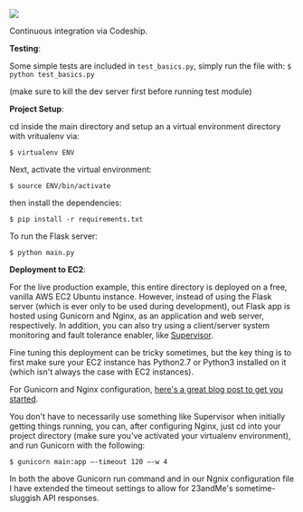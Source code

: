 ![](https://app.codeship.com/projects/2c3c7240-e1c9-0134-28ff-6eeea55d1ffc/status?branch=master)

Continuous integration via Codeship.

**Testing**:

Some simple tests are included in ```test_basics.py```, simply run the file with:
```$ python test_basics.py```

(make sure to kill the dev server first before running test module)

**Project Setup**:

cd inside the main directory and setup an a virtual environment directory with vritualenv via:

```$ virtualenv ENV```

Next, activate the virtual environment:

```$ source ENV/bin/activate```

then install the dependencies:

```$ pip install -r requirements.txt```


To run the Flask server:

```$ python main.py```

**Deployment to EC2**:

For the live production example, this entire directory is deployed on a free, vanilla AWS EC2 Ubuntu instance. However, instead of using the Flask server (which is ever only to be used during development), out Flask app is hosted using Gunicorn and Nginx, as an application and web server, respectively. In addition, you can also try using a client/server system monitoring and fault tolerance enabler, like [Supervisor](http://supervisord.org/introduction.html).

Fine tuning this deployment can be tricky sometimes, but the key thing is to first make sure your EC2 instance has Python2.7 or Python3 installed on it (which isn't always the case with EC2 instances).

For Gunicorn and Nginx configuration, [here's a great blog post to get you started](http://alexandersimoes.com/hints/2015/10/28/deploying-flask-with-nginx-gunicorn-supervisor-virtualenv-on-ubuntu.html).

You don't have to necessarily use something like Supervisor when initially getting things running, you can, after configuring Nginx, just cd into your project directory (make sure you've activated your virtualenv environment), and run Gunicorn with the following:

```$ gunicorn main:app —-timeout 120 —-w 4```

In both the above Gunicorn run command and in our Ngnix configuration file I have extended the timeout settings to allow for 23andMe's sometime-sluggish API responses.
